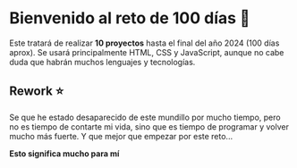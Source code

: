 # Bienvenido al reto de 100 días 🎯

Este tratará de realizar **10 proyectos** hasta el final del año 2024 (100 días aprox). Se usará principalmente HTML, CSS y JavaScript, aunque no cabe duda que habrán muchos lenguajes y tecnologías.

## Rework ⭐

Se que he estado desaparecido de este mundillo por mucho tiempo, pero no es tiempo de contarte mi vida, sino que es tiempo de programar y volver mucho más fuerte. Y que mejor que empezar por este reto...

**Esto significa mucho para mí** 